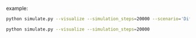 example:

```bash
python simulate.py --visualize --simulation_steps=20000 --scenario='DifferentDensity'
```

```bash
python simulate.py --visualize --simulation_steps=20000
```
